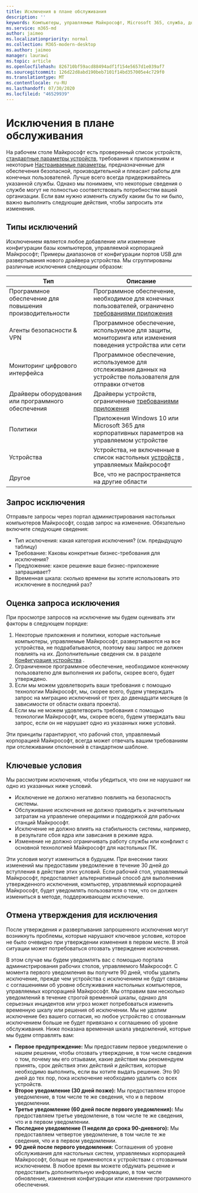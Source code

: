 ```yaml
---
title: Исключения в плане обслуживания
description: ''
keywords: Компьютеры, управляемые Майкрософт, Microsoft 365, служба, документация
ms.service: m365-md
author: jaimeo
ms.localizationpriority: normal
ms.collection: M365-modern-desktop
ms.author: jaimeo
manager: laurawi
ms.topic: article
ms.openlocfilehash: 826710bf59acd88494adf1f154e5657d1e039af7
ms.sourcegitcommit: 126d22d8abd190beb7101f14bd357005e4c729f0
ms.translationtype: MT
ms.contentlocale: ru-RU
ms.lasthandoff: 07/30/2020
ms.locfileid: "46529939"
---
```

# <a name="exceptions-to-the-service-plan"></a>Исключения в плане обслуживания

На рабочем столе Майкрософт есть проверенный список устройств, [стандартные параметры устройств](device-policies.md), требования к приложениям и некоторые [Настраиваемые параметры](../working-with-managed-desktop/config-setting-overview.md), предназначенные для обеспечения безопасной, производительной и плеасант работы для конечных пользователей. Лучше всего всегда придерживайтесь указанной службы. Однако мы понимаем, что некоторые сведения о службе могут не полностью соответствовать потребностям вашей организации. Если вам нужно изменить службу каким бы то ни было, важно выполнить следующие действия, чтобы запросить эти изменения.
 
## <a name="types-of-exceptions"></a>Типы исключений

Исключением является любое добавление или изменение конфигурации базы компьютеров, управляемой корпорацией Майкрософт; Примеры диапазонов от конфигурации портов USB для развертывания нового драйвера устройства. Мы сгруппированы различные исключения следующим образом:

|Тип  |Описание  |
|---------|---------|
|Программное обеспечение для повышения производительности     |  Программное обеспечение, необходимое для конечных пользователей, ограничено [требованиями приложения](mmd-app-requirements.md)       |
|Агенты безопасности & VPN     |  Программное обеспечение, используемое для защиты, мониторинга или изменения поведения устройства или сети       |
|Мониторинг цифрового интерфейса     |  Программное обеспечение, используемое для отслеживания данных на устройстве пользователя для отправки отчетов       |
|Драйверы оборудования или программного обеспечения     |   Драйверы устройств, ограниченные [требованиями приложения](mmd-app-requirements.md)      |
|Политики     | Приложения Windows 10 или Microsoft 365 для корпоративных параметров на управляемом устройстве        |
|Устройства     | Устройства, не включенные в список настольных [устройств](device-list.md) , управляемых Майкрософт        |
|Другое     |  Все, что не распространяется на другие области       |
 
## <a name="request-an-exception"></a>Запрос исключения

Отправьте запросы через портал администрирования настольных компьютеров Майкрософт, создав запрос на изменение. Обязательно включите следующие сведения:

-   Тип исключения: какая категория исключения? (см. предыдущую таблицу)
-   Требование: Каковы конкретные бизнес-требования для исключения?
-   Предложение: какое решение ваше бизнес-приложение запрашивает?
-   Временная шкала: сколько времени вы хотите использовать это исключение в последний раз? 

## <a name="how-we-assess-an-exception-request"></a>Оценка запроса исключения

При просмотре запросов на исключение мы будем оценивать эти факторы в следующем порядке:
 
1.  Некоторые приложения и политики, которые настольные компьютеры, управляемые Майкрософт, развертываются на все устройства, не подрабатываются, поэтому ваш запрос не должен повлиять на их. Дополнительные сведения см. в разделе [Конфигурация устройства](device-policies.md) .
2.  Ограниченное программное обеспечение, необходимое конечному пользователю для выполнения их работы, скорее всего, будет утверждено. 
3.  Если мы можем удовлетворить ваши требования с помощью технологии Майкрософт, мы, скорее всего, будем утверждать запрос на миграцию исключений от трех до двенадцати месяцев (в зависимости от области охвата проекта).
4.  Если мы не можем удовлетворить требования с помощью технологии Майкрософт, мы, скорее всего, будем утверждать ваш запрос, если он не нарушает одно из указанных ниже условий.  

Эти принципы гарантируют, что рабочий стол, управляемый корпорацией Майкрософт, всегда может отвечать вашим требованиям при отслеживании отклонений в стандартном шаблоне. 

## <a name="key-conditions"></a>Ключевые условия

Мы рассмотрим исключения, чтобы убедиться, что они не нарушают ни одно из указанных ниже условий.

-   Исключение не должно негативно повлиять на безопасность системы. 
-   Обслуживание исключения не должно приводить к значительным затратам на управление операциями и поддержкой для рабочих станций Майкрософт.
-   Исключение не должно влиять на стабильность системы, например, в результате сбоя ядра или зависания в режиме ядра.
-   Изменение не должно ограничивать работу службы или конфликт с основной технологией Майкрософт для настольных ПК.

Эти условия могут измениться в будущем. При внесении таких изменений мы предоставим уведомление в течение 30 дней до вступления в действие этих условий.  Если рабочий стол, управляемый Майкрософт, предоставляет альтернативный способ для выполнения утвержденного исключения, компьютер, управляемый корпорацией Майкрософт, будет уведомлять пользователя о том, что он должен измениться в методе, поддерживающем исключение. 

## <a name="revoking-approval-for-an-exception"></a>Отмена утверждения для исключения

После утверждения и развертывания запрошенного исключения могут возникнуть проблемы, которые нарушают ключевое условие, которое не было очевидно при утверждении изменения в первом месте. В этой ситуации может потребоваться отозвать утверждение исключения.
 
В этом случае мы будем уведомлять вас с помощью портала администрирования рабочих столов, управляемого Майкрософт. С момента первого уведомления вы получите 90 дней, чтобы удалить исключение, прежде чем устройства с исключением не будут связаны с соглашениями об уровне обслуживания настольных компьютеров, управляемых корпорацией Майкрософт. Мы отправим вам несколько уведомлений в течение строгой временной шкалы, однако для серьезных инцидентов или угроз может потребоваться изменить временную шкалу или решения об исключении. Мы не *удалим* исключение без вашего согласия, но любое устройство с отозванным исключением больше не будет привязано к соглашению об уровне обслуживания. Ниже показана временная шкала уведомлений, которые мы будем отправлять вам:

- **Первое предупреждение:** Мы предоставим первое уведомление о нашем решении, чтобы отозвать утверждение, в том числе сведения о том, почему мы его отзывами, какие действия мы рекомендуем принять, срок действия этих действий и действия, которые необходимо выполнить, если вы хотите выдать решение. Это 90 дней до тех пор, пока исключение необходимо удалить со всех устройств. 
- **Второе уведомление (30 дней позже):** Мы предоставляем второе уведомление, в том числе те же сведения, что и в первом уведомлении. 
- **Третье уведомление (60 дней после первого уведомления):** Мы предоставляем третье уведомление, в том числе те же сведения, что и в первом уведомлении. 
- **Последнее уведомление (1 неделя до срока 90-дневного):** Мы предоставляем четвертое уведомление, в том числе те же сведения, что и в первом уведомлении.
- **90 дней после первого уведомления:** Соглашения об уровне обслуживания для настольных систем, управляемых корпорацией Майкрософт, больше не применяются к устройствам с отозванным исключением. В любое время вы можете обдумать решение и предоставить дополнительную информацию, в том числе обновление, изменения конфигурации или изменение программного обеспечения. 


